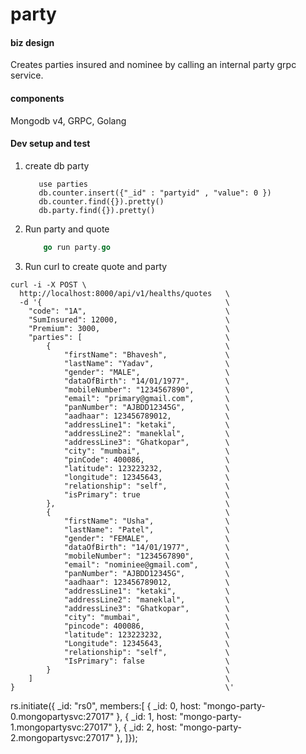 # party


#### biz design

Creates parties insured and nominee by calling an internal party grpc service. 

#### components

Mongodb v4, GRPC, Golang 

#### Dev setup and test

1. create db party 
    ```
       use parties
       db.counter.insert({"_id" : "partyid" , "value": 0 })
       db.counter.find({}).pretty()
       db.party.find({}).pretty()
    ```
2. Run party and quote 
   ``` go run ../quote/quote.go
       go run party.go
   ```

3. Run curl to create quote and party

```
curl -i -X POST \
  http://localhost:8000/api/v1/healths/quotes   \
  -d '{                                         \
    "code": "1A",                               \
    "SumInsured": 12000,                        \
    "Premium": 3000,                            \
    "parties": [                                \
        {                                       \
            "firstName": "Bhavesh",             \
            "lastName": "Yadav",                \ 
            "gender": "MALE",                   \ 
            "dataOfBirth": "14/01/1977",        \ 
            "mobileNumber": "1234567890",       \
            "email": "primary@gmail.com",       \
            "panNumber": "AJBDD12345G",         \
            "aadhaar": 123456789012,            \
            "addressLine1": "ketaki",           \ 
            "addressLine2": "maneklal",         \
            "addressLine3": "Ghatkopar",        \ 
            "city": "mumbai",                   \
            "pinCode": 400086,                  \    
            "latitude": 123223232,              \
            "longitude": 12345643,              \
            "relationship": "self",             \
            "isPrimary": true                   \ 
        },                                      \
        {                                       \
            "firstName": "Usha",                \
            "lastName": "Patel",                \
            "gender": "FEMALE",                 \
            "dataOfBirth": "14/01/1977",        \
            "mobileNumber": "1234567890",       \
            "email": "nominiee@gmail.com",      \ 
            "panNumber": "AJBDD12345G",         \
            "aadhaar": 123456789012,            \
            "addressLine1": "ketaki",           \
            "addressLine2": "maneklal",         \
            "addressLine3": "Ghatkopar",        \
            "city": "mumbai",                   \
            "pincode": 400086,                  \
            "latitude": 123223232,              \
            "Longitude": 12345643,              \
            "relationship": "self",             \
            "IsPrimary": false                  \
        }                                       \
    ]                                           \
}                                               \'
```

rs.initiate({ _id: "rs0", members:[ 
        { _id: 0, host: "mongo-party-0.mongopartysvc:27017" },
        { _id: 1, host: "mongo-party-1.mongopartysvc:27017" },
        { _id: 2, host: "mongo-party-2.mongopartysvc:27017" },
]});